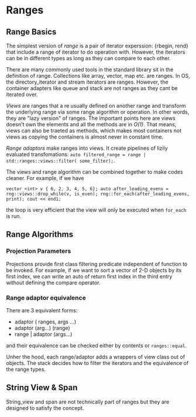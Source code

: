 # Ranges

## Range Basics

The simplest version of *range* is a pair of iterator experssion: {rbegin, rend} that include a range of iterator to do operation with. However, the iterators can be in different types as long as they can compare to each other. 

There are many commonly used tools in the standard library sit in the definition of range. Collections like array, vector, map etc. are ranges. In OS, the directory_iterator and stream iterators are ranges. However, the container adapters like queue and stack are not ranges as they cant be iterated over. 

*Views* are ranges that a re usually defined on another range and transform the underlying range via some range algorithm or operation. In other words, they are "lazy version" of ranges. The important points here are views doesn't own the elements and all the methods are in *O(1)*. That means, views can also be traeted as methods, which makes most containers not views as copying the containers is almost never in constant time.

*Range adaptors* make ranges into views. It create pipelines of lizily evaluated transfomations: `auto filtered_range = range | std::ranges::views::filter( some_filter);`.

The views and range algorithm can be combined together to make codes cleaner. For example, if we have 

`vector <int> v { 6, 2, 3, 4, 5, 6}; auto after_leading_evens = rng::views::drop_while(v, is_even); rng::for_each(after_leading_evens, print); cout << end1;`

the loop is very efficient that the view will only be executed when `for_each` is run.

## Range Algorithms

### Projection Parameters

Projections provide first class filtering predicate independent of function to be invoked. For example, if we want to sort a vector of 2-D objects by its first index, we can write an auto of return first index in the third entry without defining the compare operator.

### Range adaptor equivalence

There are 3 equivalent forms:
- adaptor ( ranges, args ...)
- adaptor (arg...) (range)
- range | adaptor (args...)

and their equivalence can be checked either by contents or `ranges::equal`. 

Unher the hood, each range/adaptor adds a wrappers of view class out of objects. The stack decides how to filter the iterators and the equivalence of the range types.

## String View & Span

String_view and span are not technically part of ranges but they are designed to satisfy the concept.

